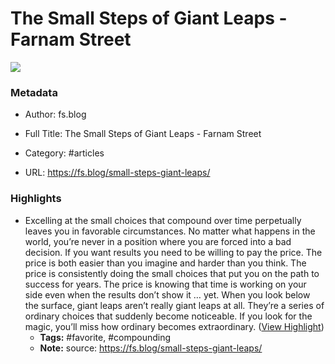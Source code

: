 # The Small Steps of Giant Leaps - Farnam Street

![](https://readwise-assets.s3.amazonaws.com/static/images/article1.be68295a7e40.png)

### Metadata

- Author: fs.blog
- Full Title: The Small Steps of Giant Leaps - Farnam Street
- Category: #articles


- URL: https://fs.blog/small-steps-giant-leaps/

### Highlights

- Excelling at the small choices that compound over time perpetually leaves you in favorable circumstances. No matter what happens in the world, you’re never in a position where you are forced into a bad decision.
  If you want results you need to be willing to pay the price. The price is both easier than you imagine and harder than you think. The price is consistently doing the small choices that put you on the path to success for years. The price is knowing that time is working on your side even when the results don’t show it … yet.
  When you look below the surface, giant leaps aren’t really giant leaps at all. They’re a series of ordinary choices that suddenly become noticeable. If you look for the magic, you’ll miss how ordinary becomes extraordinary. ([View Highlight](https://instapaper.com/read/1481356174/18719929))
    - **Tags:** #favorite, #compounding
    - **Note:** source: https://fs.blog/small-steps-giant-leaps/
